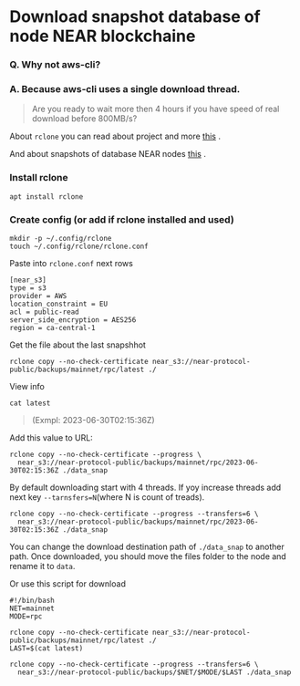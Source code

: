 # Download snapshot database of node NEAR blockchaine
### Q. Why not aws-cli?
### A. Because aws-cli uses a single download thread. 
>Are you ready to wait more then 4 hours if you have speed of real download before 800MB/s?

About `rclone` you can read about project and more [this](https://rclone.org) .

And about snapshots of database NEAR nodes [this](https://near-nodes.io/intro/node-data-snapshots) .
### Install rclone
```
apt install rclone
```

### Create config  (or add if rclone installed and used)
```
mkdir -p ~/.config/rclone
touch ~/.config/rclone/rclone.conf
```
Paste into `rclone.conf` next rows
```
[near_s3]
type = s3
provider = AWS
location_constraint = EU
acl = public-read
server_side_encryption = AES256
region = ca-central-1
```

Get the file about the last snapshhot
```
rclone copy --no-check-certificate near_s3://near-protocol-public/backups/mainnet/rpc/latest ./
```

View info
```
cat latest
```
> (Exmpl: 2023-06-30T02:15:36Z)

Add this value to URL:
```
rclone copy --no-check-certificate --progress \
  near_s3://near-protocol-public/backups/mainnet/rpc/2023-06-30T02:15:36Z ./data_snap
```

By default downloading start with 4 threads.
If yoy increase threads add next key ` --tarnsfers=N `(where N is count of treads).
```
rclone copy --no-check-certificate --progress --transfers=6 \
  near_s3://near-protocol-public/backups/mainnet/rpc/2023-06-30T02:15:36Z ./data_snap
```
You can change the download destination path of `./data_snap` to another path.
Once downloaded, you should move the files folder to the node and rename it to `data`.

Or use this script for download 
```
#!/bin/bash
NET=mainnet
MODE=rpc

rclone copy --no-check-certificate near_s3://near-protocol-public/backups/mainnet/rpc/latest ./
LAST=$(cat latest)

rclone copy --no-check-certificate --progress --transfers=6 \
  near_s3://near-protocol-public/backups/$NET/$MODE/$LAST ./data_snap
```
